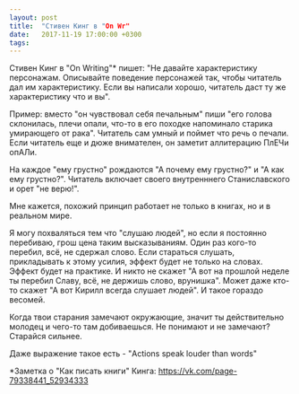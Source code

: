 ```yaml
---
layout: post
title:  "Стивен Кинг в "On Wr"
date:   2017-11-19 17:00:00 +0300
tags:   
---
```


Стивен Кинг в "On Writing"* пишет: "Не давайте характеристику персонажам. Описывайте поведение персонажей так, чтобы читатель дал им характеристику. Если вы написали хорошо, читатель даст ту же характеристику что и вы". 

Пример: вместо "он чувствовал себя печальным" пиши "его голова склонилась, плечи опали, что-то в его походке напоминало старика умирающего от рака". Читатель сам умный и поймет что речь о печали. Если читатель еще и дюже внимателен, он заметит аллитерацию ПлЕЧи опАЛи. 

<!--excerpt-->

На каждое "ему грустно" рождаются "А почему ему грустно?" и "А как ему грустно?". Читатель включает своего внутренннего Станиславского и орет "не верю!". 

Мне кажется, похожий принцип работает не только в книгах, но и в реальном мире. 

Я могу похваляться тем что "слушаю людей", но если я постоянно перебиваю, грош цена таким высказываниям. Один раз кого-то перебил, всё, не сдержал слово. Если стараться слушать, прикладывать к этому усилия, эффект будет не только на словах. Эффект будет на практике. И никто не скажет "А вот на прошлой неделе ты перебил Славу, всё, не держишь слово, врунишка". Может даже кто-то скажет "А вот Кирилл всегда слушает людей". И такое гораздо весомей. 

Когда твои старания замечают окружающие, значит ты действительно молодец и чего-то там добиваешься. Не понимают и не замечают? Старайся сильнее. 

Даже выражение такое есть - "Actions speak louder than words" 

*Заметка о "Как писать книги" Кинга: https://vk.com/page-79338441_52934333
